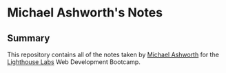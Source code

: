 # Michael Ashworth's Notes
## Summary

This repository contains all of the notes taken by [Michael Ashworth](https://github.com/MichaelJamesAshworth) for the [Lighthouse Labs](https://www.lighthouselabs.ca/) Web Development Bootcamp.
